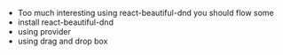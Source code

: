 - Too much interesting using react-beautiful-dnd
  you should flow some
- install react-beautiful-dnd
- using provider
- using drag and drop box
